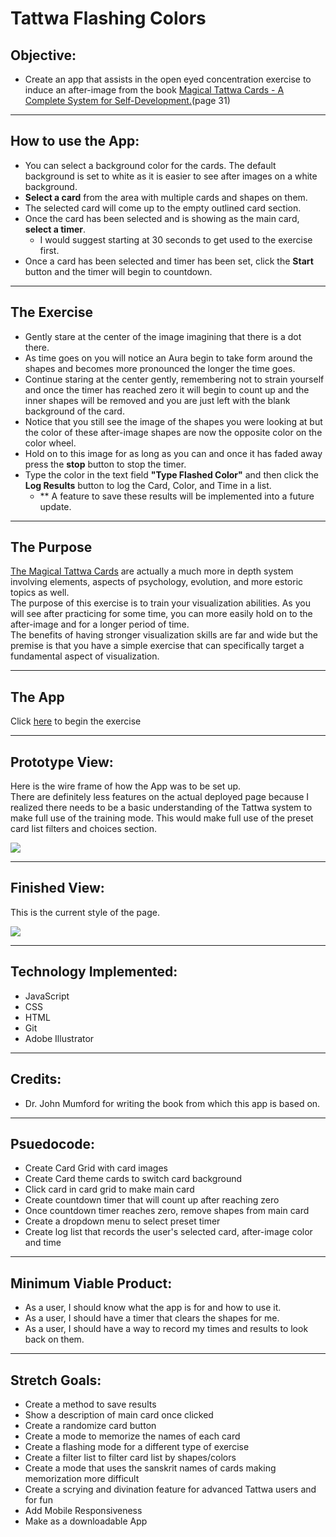 # Tattwa Flashing Colors

## Objective:
 - Create an app that assists in the open eyed concentration exercise to induce an after-image from the book <a href="https://drive.google.com/file/d/1wsEa3zo1lG3PTiGSVwJYxGJUmPxyRm_4/view?usp=sharing" target="_blank">Magical Tattwa Cards - A Complete System for Self-Development.</a>(page 31)
---
## How to use the App:
- You can select a background color for the cards. The default background is set to white as it is easier to see after images on a white background.
- <strong>Select a card</strong> from the area with multiple cards and shapes on them.
- The selected card will come up to the empty outlined card section.
- Once the card has been selected and is showing as the main card, <strong>select a timer</strong>.
  - I would suggest starting at 30 seconds to get used to the exercise first.
- Once a card has been selected and timer has been set, click the <strong>Start</strong> button and the timer will begin to countdown.
---
## The Exercise
- Gently stare at the center of the image imagining that there is a dot there.
- As time goes on you will notice an Aura begin to take form around the shapes and becomes more pronounced the longer the time goes.
- Continue staring at the center gently, remembering not to strain yourself and once the timer has reached zero it will begin to count up and the inner shapes will be removed and you are just left with the blank background of the card.
- Notice that you still see the image of the shapes you were looking at but the color of these after-image shapes are now the opposite color on the color wheel.
- Hold on to this image for as long as you can and once it has faded away press the <strong>stop</strong> button to stop the timer.
- Type the color in the text field <strong>"Type Flashed Color"</strong> and then click the <strong>Log Results</strong> button to log the Card, Color, and Time in a list.
  - ** A feature to save these results will be implemented into a future update.
---
## The Purpose<br>
<a href="https://drive.google.com/file/d/1wsEa3zo1lG3PTiGSVwJYxGJUmPxyRm_4/view?usp=sharing" target="_blank">The Magical Tattwa Cards</a> are actually a much more in depth system involving elements, aspects of psychology, evolution, and more estoric topics as well.<br>
The purpose of this exercise is to train your visualization abilities. As you will see after practicing for some time, you can more easily hold on to the after-image and for a longer period of time.<br>
The benefits of having stronger visualization skills are far and wide but the premise is that you have a simple exercise that can specifically target a fundamental aspect of visualization.

---
## The App
Click <a href="https://Tattwa-Flashing-Colors.surge.sh" target="_blank">here</a> to begin the exercise

---
## Prototype View:
Here is the wire frame of how the App was to be set up.<br>
There are definitely less features on the actual deployed page because I realized there needs to be a basic understanding of the Tattwa system to make full use of the training mode. This would make full use of the preset card list filters and choices section.

<img src="https://i.imgur.com/fdo9ivc.png">

---
## Finished View:
This is the current style of the page.

<img src="https://i.imgur.com/Tkos3Hp.png">

---
## Technology Implemented:
- JavaScript
- CSS
- HTML
- Git
- Adobe Illustrator

---
## Credits:
- Dr. John Mumford for writing the book from which this app is based on.
---

## Psuedocode:
- Create Card Grid with card images
- Create Card theme cards to switch card background
- Click card in card grid to make main card
- Create countdown timer that will count up after reaching zero
- Once countdown timer reaches zero, remove shapes from main card
- Create a dropdown menu to select preset timer
- Create log list that records the user's selected card, after-image color and time
---
## Minimum Viable Product:
- As a user, I should know what the app is for and how to use it.
- As a user, I should have a timer that clears the shapes for me.
- As a user, I should have a way to record my times and results to look back on them.

---
## Stretch Goals:
- Create a method to save results
- Show a description of main card once clicked
- Create a randomize card button
- Create a mode to memorize the names of each card
- Create a flashing mode for a different type of exercise
- Create a filter list to filter card list by shapes/colors
- Create a mode that uses the sanskrit names of cards making memorization more difficult
- Create a scrying and divination feature for advanced Tattwa users and for fun
- Add Mobile Responsiveness
- Make as a downloadable App